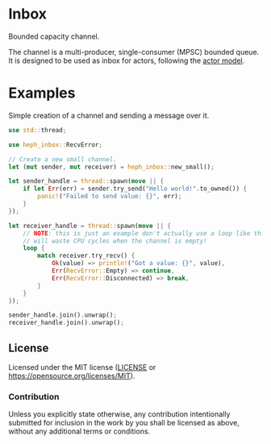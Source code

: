 # Inbox

Bounded capacity channel.

The channel is a multi-producer, single-consumer (MPSC) bounded queue. It is
designed to be used as inbox for actors, following the [actor model].

[actor model]: https://en.wikipedia.org/wiki/Actor_model

# Examples

Simple creation of a channel and sending a message over it.

```rust
use std::thread;

use heph_inbox::RecvError;

// Create a new small channel.
let (mut sender, mut receiver) = heph_inbox::new_small();

let sender_handle = thread::spawn(move || {
    if let Err(err) = sender.try_send("Hello world!".to_owned()) {
        panic!("Failed to send value: {}", err);
    }
});

let receiver_handle = thread::spawn(move || {
    // NOTE: this is just an example don't actually use a loop like this, it
    // will waste CPU cycles when the channel is empty!
    loop {
        match receiver.try_recv() {
            Ok(value) => println!("Got a value: {}", value),
            Err(RecvError::Empty) => continue,
            Err(RecvError::Disconnected) => break,
        }
    }
});

sender_handle.join().unwrap();
receiver_handle.join().unwrap();
```

## License

Licensed under the MIT license ([LICENSE](LICENSE) or
https://opensource.org/licenses/MIT).

### Contribution

Unless you explicitly state otherwise, any contribution intentionally submitted
for inclusion in the work by you shall be licensed as above, without any
additional terms or conditions.
